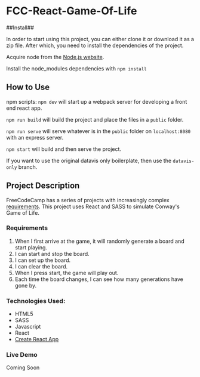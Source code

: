 # FCC-React-Game-Of-Life

##Install##

In order to start using this project, you can either clone it or download it as
a zip file. After which, you need to install the dependencies of the project.

Acquire node from the [Node.js website](https://nodejs.com/en/).

Install the node_modules dependencies with `npm install`

## How to Use

npm scripts:
`npm dev` will start up a webpack server for developing a front end react app.

`npm run build` will build the project and place the files in a `public` folder.

`npm run serve` will serve whatever is in the `public` folder on `localhost:8080` with an express server.

`npm start` will build and then serve the project.

If you want to use the original datavis only boilerplate, then use the `datavis-only` branch.

## Project Description

FreeCodeCamp has a series of projects with increasingly complex [requirements](https://www.freecodecamp.com/challenges/build-the-game-of-life).
This project uses React and SASS to simulate Conway's Game of Life.

### Requirements
1. When I first arrive at the game, it will randomly generate a board and start playing.
2. I can start and stop the board.
3. I can set up the board.
4. I can clear the board.
5. When I press start, the game will play out.
6. Each time the board changes, I can see how many generations have gone by.

### Technologies Used:
+ HTML5
+ SASS
+ Javascript
+ React
+ [Create React App](https://facebook.github.io/react/blog/2016/07/22/create-apps-with-no-configuration.html)

### Live Demo
Coming Soon
